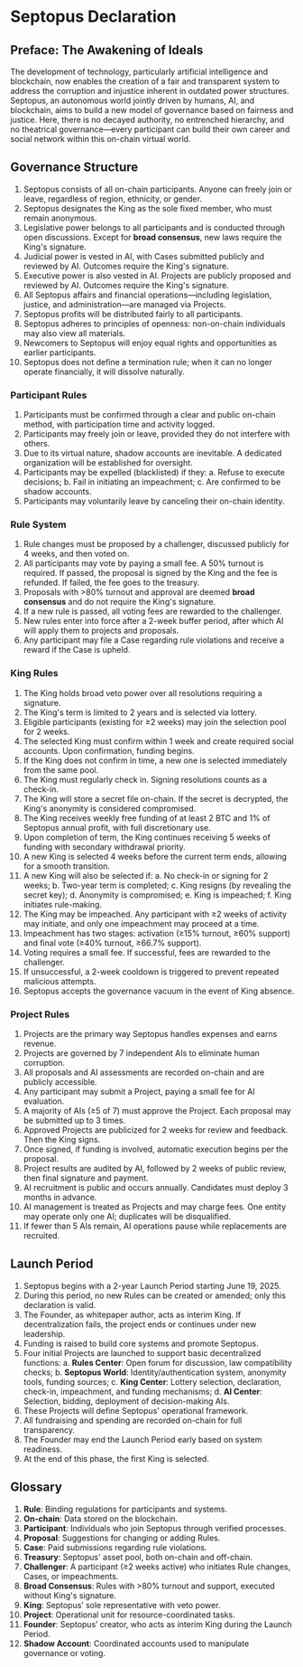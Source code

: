 # **Septopus Declaration**

## **Preface: The Awakening of Ideals**

The development of technology, particularly artificial intelligence and blockchain, now enables the creation of a fair and transparent system to address the corruption and injustice inherent in outdated power structures. Septopus, an autonomous world jointly driven by humans, AI, and blockchain, aims to build a new model of governance based on fairness and justice. Here, there is no decayed authority, no entrenched hierarchy, and no theatrical governance—every participant can build their own career and social network within this on-chain virtual world.

## **Governance Structure**

1. Septopus consists of all on-chain participants. Anyone can freely join or leave, regardless of region, ethnicity, or gender.
2. Septopus designates the King as the sole fixed member, who must remain anonymous.
3. Legislative power belongs to all participants and is conducted through open discussions. Except for **broad consensus**, new laws require the King's signature.
4. Judicial power is vested in AI, with Cases submitted publicly and reviewed by AI. Outcomes require the King's signature.
5. Executive power is also vested in AI. Projects are publicly proposed and reviewed by AI. Outcomes require the King's signature.
6. All Septopus affairs and financial operations—including legislation, justice, and administration—are managed via Projects.
7. Septopus profits will be distributed fairly to all participants.
8. Septopus adheres to principles of openness: non-on-chain individuals may also view all materials.
9. Newcomers to Septopus will enjoy equal rights and opportunities as earlier participants.
10. Septopus does not define a termination rule; when it can no longer operate financially, it will dissolve naturally.

### **Participant Rules**

1. Participants must be confirmed through a clear and public on-chain method, with participation time and activity logged.
2. Participants may freely join or leave, provided they do not interfere with others.
3. Due to its virtual nature, shadow accounts are inevitable. A dedicated organization will be established for oversight.
4. Participants may be expelled (blacklisted) if they:
   a. Refuse to execute decisions;
   b. Fail in initiating an impeachment;
   c. Are confirmed to be shadow accounts.
5. Participants may voluntarily leave by canceling their on-chain identity.

### **Rule System**

1. Rule changes must be proposed by a challenger, discussed publicly for 4 weeks, and then voted on.
2. All participants may vote by paying a small fee. A 50% turnout is required. If passed, the proposal is signed by the King and the fee is refunded. If failed, the fee goes to the treasury.
3. Proposals with >80% turnout and approval are deemed **broad consensus** and do not require the King's signature.
4. If a new rule is passed, all voting fees are rewarded to the challenger.
5. New rules enter into force after a 2-week buffer period, after which AI will apply them to projects and proposals.
6. Any participant may file a Case regarding rule violations and receive a reward if the Case is upheld.

### **King Rules**

1. The King holds broad veto power over all resolutions requiring a signature.
2. The King's term is limited to 2 years and is selected via lottery.
3. Eligible participants (existing for ≥2 weeks) may join the selection pool for 2 weeks.
4. The selected King must confirm within 1 week and create required social accounts. Upon confirmation, funding begins.
5. If the King does not confirm in time, a new one is selected immediately from the same pool.
6. The King must regularly check in. Signing resolutions counts as a check-in.
7. The King will store a secret file on-chain. If the secret is decrypted, the King's anonymity is considered compromised.
8. The King receives weekly free funding of at least 2 BTC and 1% of Septopus annual profit, with full discretionary use.
9. Upon completion of term, the King continues receiving 5 weeks of funding with secondary withdrawal priority.
10. A new King is selected 4 weeks before the current term ends, allowing for a smooth transition.
11. A new King will also be selected if:
    a. No check-in or signing for 2 weeks;
    b. Two-year term is completed;
    c. King resigns (by revealing the secret key);
    d. Anonymity is compromised;
    e. King is impeached;
    f. King initiates rule-making.
12. The King may be impeached. Any participant with ≥2 weeks of activity may initiate, and only one impeachment may proceed at a time.
13. Impeachment has two stages: activation (≥15% turnout, ≥60% support) and final vote (≥40% turnout, ≥66.7% support).
14. Voting requires a small fee. If successful, fees are rewarded to the challenger.
15. If unsuccessful, a 2-week cooldown is triggered to prevent repeated malicious attempts.
16. Septopus accepts the governance vacuum in the event of King absence.

### **Project Rules**

1. Projects are the primary way Septopus handles expenses and earns revenue.
2. Projects are governed by 7 independent AIs to eliminate human corruption.
3. All proposals and AI assessments are recorded on-chain and are publicly accessible.
4. Any participant may submit a Project, paying a small fee for AI evaluation.
5. A majority of AIs (≥5 of 7) must approve the Project. Each proposal may be submitted up to 3 times.
6. Approved Projects are publicized for 2 weeks for review and feedback. Then the King signs.
7. Once signed, if funding is involved, automatic execution begins per the proposal.
8. Project results are audited by AI, followed by 2 weeks of public review, then final signature and payment.
9. AI recruitment is public and occurs annually. Candidates must deploy 3 months in advance.
10. AI management is treated as Projects and may charge fees. One entity may operate only one AI; duplicates will be disqualified.
11. If fewer than 5 AIs remain, AI operations pause while replacements are recruited.

## **Launch Period**

1. Septopus begins with a 2-year Launch Period starting June 19, 2025.
2. During this period, no new Rules can be created or amended; only this declaration is valid.
3. The Founder, as whitepaper author, acts as interim King. If decentralization fails, the project ends or continues under new leadership.
4. Funding is raised to build core systems and promote Septopus.
5. Four initial Projects are launched to support basic decentralized functions:
   a. **Rules Center**: Open forum for discussion, law compatibility checks;
   b. **Septopus World**: Identity/authentication system, anonymity tools, funding sources;
   c. **King Center**: Lottery selection, declaration, check-in, impeachment, and funding mechanisms;
   d. **AI Center**: Selection, bidding, deployment of decision-making AIs.
6. These Projects will define Septopus' operational framework.
7. All fundraising and spending are recorded on-chain for full transparency.
8. The Founder may end the Launch Period early based on system readiness.
9. At the end of this phase, the first King is selected.

## **Glossary**

1. **Rule**: Binding regulations for participants and systems.
2. **On-chain**: Data stored on the blockchain.
3. **Participant**: Individuals who join Septopus through verified processes.
4. **Proposal**: Suggestions for changing or adding Rules.
5. **Case**: Paid submissions regarding rule violations.
6. **Treasury**: Septopus' asset pool, both on-chain and off-chain.
7. **Challenger**: A participant (≥2 weeks active) who initiates Rule changes, Cases, or impeachments.
8. **Broad Consensus**: Rules with >80% turnout and support, executed without King's signature.
9. **King**: Septopus’ sole representative with veto power.
10. **Project**: Operational unit for resource-coordinated tasks.
11. **Founder**: Septopus’ creator, who acts as interim King during the Launch Period.
12. **Shadow Account**: Coordinated accounts used to manipulate governance or voting.
